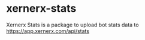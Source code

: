 <!-- @format -->

# xernerx-stats

Xernerx Stats is a package to upload bot stats data to https://app.xernerx.com/api/stats
